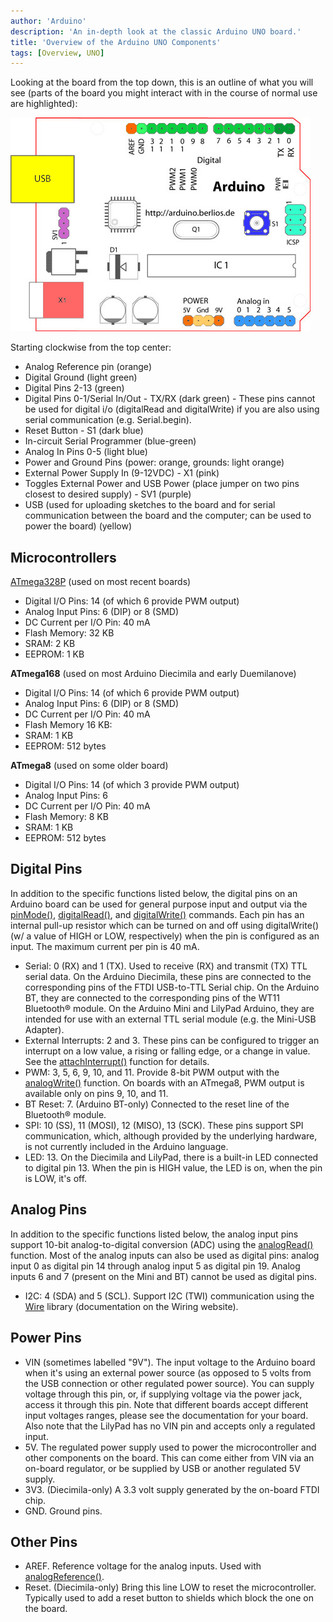 ```yaml
---
author: 'Arduino'
description: 'An in-depth look at the classic Arduino UNO board.'
title: 'Overview of the Arduino UNO Components'
tags: [Overview, UNO]
---
```


Looking at the board from the top down, this is an outline of what you will see (parts of the board you might interact with in the course of normal use are highlighted):

![The Arduino UNO.](assets/arduino_board.png)

Starting clockwise from the top center:

- Analog Reference pin (orange)
- Digital Ground (light green)
- Digital Pins 2-13 (green)
- Digital Pins 0-1/Serial In/Out - TX/RX (dark green) - These pins cannot be used for digital i/o (digitalRead and digitalWrite) if you are also using serial communication (e.g. Serial.begin).
- Reset Button - S1 (dark blue)
- In-circuit Serial Programmer (blue-green)
- Analog In Pins 0-5 (light blue)
- Power and Ground Pins (power: orange, grounds: light orange)
- External Power Supply In (9-12VDC) - X1 (pink)
- Toggles External Power and USB Power (place jumper on two pins closest to desired supply) - SV1 (purple)
- USB (used for uploading sketches to the board and for serial communication between the board and the computer; can be used to power the board) (yellow)

## Microcontrollers

[ATmega328P](https://content.arduino.cc/assets/Atmel-7810-Automotive-Microcontrollers-ATmega328P_Datasheet.pdf?) (used on most recent boards)

- Digital I/O Pins:	14 (of which 6 provide PWM output)
- Analog Input Pins:	6 (DIP) or 8 (SMD)
- DC Current per I/O Pin:	40 mA
- Flash Memory:	32 KB
- SRAM:	2 KB
- EEPROM:	1 KB



**ATmega168** (used on most Arduino Diecimila and early Duemilanove)

- Digital I/O Pins:	14 (of which 6 provide PWM output)
- Analog Input Pins:	6 (DIP) or 8 (SMD)
- DC Current per I/O Pin:	40 mA
- Flash Memory	16 KB:
- SRAM:	1 KB
- EEPROM:	512 bytes


**ATmega8** (used on some older board)

- Digital I/O Pins:	14 (of which 3 provide PWM output)
- Analog Input Pins:	6
- DC Current per I/O Pin:	40 mA
- Flash Memory:	8 KB
- SRAM:	1 KB
- EEPROM:	512 bytes


## Digital Pins

In addition to the specific functions listed below, the digital pins on an Arduino board can be used for general purpose input and output via the [pinMode()](https://www.arduino.cc/reference/en/language/functions/digital-io/pinmode/), [digitalRead()](https://www.arduino.cc/reference/en/language/functions/digital-io/digitalread/), and [digitalWrite()](https://www.arduino.cc/reference/en/language/functions/digital-io/digitalwrite/) commands. Each pin has an internal pull-up resistor which can be turned on and off using digitalWrite() (w/ a value of HIGH or LOW, respectively) when the pin is configured as an input. The maximum current per pin is 40 mA.

- Serial: 0 (RX) and 1 (TX). Used to receive (RX) and transmit (TX) TTL serial data. On the Arduino Diecimila, these pins are connected to the corresponding pins of the FTDI USB-to-TTL Serial chip. On the Arduino BT, they are connected to the corresponding pins of the WT11 Bluetooth® module. On the Arduino Mini and LilyPad Arduino, they are intended for use with an external TTL serial module (e.g. the Mini-USB Adapter).
- External Interrupts: 2 and 3. These pins can be configured to trigger an interrupt on a low value, a rising or falling edge, or a change in value. See the [attachInterrupt()](https://www.arduino.cc/reference/en/language/functions/external-interrupts/attachinterrupt/) function for details.
- PWM: 3, 5, 6, 9, 10, and 11. Provide 8-bit PWM output with the [analogWrite()](https://www.arduino.cc/reference/en/language/functions/analog-io/analogwrite/) function. On boards with an ATmega8, PWM output is available only on pins 9, 10, and 11.
- BT Reset: 7. (Arduino BT-only) Connected to the reset line of the Bluetooth® module.
- SPI: 10 (SS), 11 (MOSI), 12 (MISO), 13 (SCK). These pins support SPI communication, which, although provided by the underlying hardware, is not currently included in the Arduino language.
- LED: 13. On the Diecimila and LilyPad, there is a built-in LED connected to digital pin 13. When the pin is HIGH value, the LED is on, when the pin is LOW, it's off.

## Analog Pins

In addition to the specific functions listed below, the analog input pins support 10-bit analog-to-digital conversion (ADC) using the [analogRead()](https://www.arduino.cc/reference/en/language/functions/analog-io/analogread/) function. Most of the analog inputs can also be used as digital pins: analog input 0 as digital pin 14 through analog input 5 as digital pin 19. Analog inputs 6 and 7 (present on the Mini and BT) cannot be used as digital pins.

- I2C: 4 (SDA) and 5 (SCL). Support I2C (TWI) communication using the [Wire](http://wiring.org.co/reference/libraries/Wire/index.html) library (documentation on the Wiring website).

## Power Pins

- VIN (sometimes labelled "9V"). The input voltage to the Arduino board when it's using an external power source (as opposed to 5 volts from the USB connection or other regulated power source). You can supply voltage through this pin, or, if supplying voltage via the power jack, access it through this pin. Note that different boards accept different input voltages ranges, please see the documentation for your board. Also note that the LilyPad has no VIN pin and accepts only a regulated input.
- 5V. The regulated power supply used to power the microcontroller and other components on the board. This can come either from VIN via an on-board regulator, or be supplied by USB or another regulated 5V supply.
- 3V3. (Diecimila-only) A 3.3 volt supply generated by the on-board FTDI chip.
- GND. Ground pins.

## Other Pins

- AREF. Reference voltage for the analog inputs. Used with [analogReference()](https://www.arduino.cc/reference/en/language/functions/analog-io/analogreference/).
- Reset. (Diecimila-only) Bring this line LOW to reset the microcontroller. Typically used to add a reset button to shields which block the one on the board.